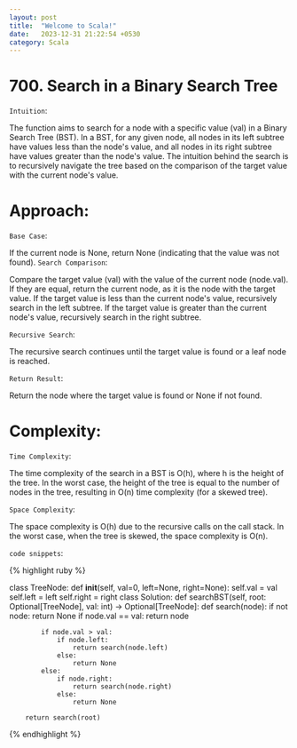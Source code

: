 ```yaml
---
layout: post
title:  "Welcome to Scala!"
date:   2023-12-31 21:22:54 +0530
category: Scala
---
```


# 700. Search in a Binary Search Tree

`Intuition`:

The function aims to search for a node with a specific value (val) in a Binary Search Tree (BST). In a BST, for any given node, all nodes in its left subtree have values less than the node's value, and all nodes in its right subtree have values greater than the node's value. The intuition behind the search is to recursively navigate the tree based on the comparison of the target value with the current node's value.

# Approach:
`Base Case`:

If the current node is None, return None (indicating that the value was not found).
`Search Comparison`:

Compare the target value (val) with the value of the current node (node.val).
If they are equal, return the current node, as it is the node with the target value.
If the target value is less than the current node's value, recursively search in the left subtree.
If the target value is greater than the current node's value, recursively search in the right subtree.

`Recursive Search`:

The recursive search continues until the target value is found or a leaf node is reached.

`Return Result`:

Return the node where the target value is found or None if not found.

# Complexity:

`Time Complexity`:

The time complexity of the search in a BST is O(h), where h is the height of the tree.
In the worst case, the height of the tree is equal to the number of nodes in the tree, resulting in O(n) time complexity (for a skewed tree).

`Space Complexity`:

The space complexity is O(h) due to the recursive calls on the call stack.
In the worst case, when the tree is skewed, the space complexity is O(n).

`code snippets`:

{% highlight ruby %}

class TreeNode:
    def __init__(self, val=0, left=None, right=None):
       self.val = val
       self.left = left
       self.right = right
class Solution:
    def searchBST(self, root: Optional[TreeNode], val: int) -> Optional[TreeNode]:
        def search(node):
            if not node:
                return None
            if node.val == val:
                return node
            
            if node.val > val:
                if node.left:
                    return search(node.left)
                else:
                    return None
            else:
                if node.right:
                    return search(node.right)
                else:
                    return None
                
        return search(root)
{% endhighlight %}